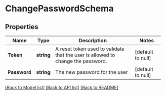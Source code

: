 # ChangePasswordSchema

## Properties
Name | Type | Description | Notes
------------ | ------------- | ------------- | -------------
**Token** | **string** | A reset token used to validate that the user is allowed to change the password. | [default to null]
**Password** | **string** | The new password for the user | [default to null]

[[Back to Model list]](../README.md#documentation-for-models) [[Back to API list]](../README.md#documentation-for-api-endpoints) [[Back to README]](../README.md)

